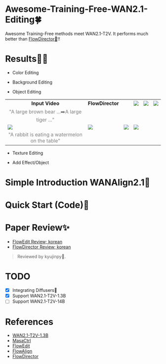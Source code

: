 # Awesome-Training-Free-WAN2.1-Editing🍀  
Awesome Training-Free methods meet WAN2.1-T2V.
It performs much better than [FlowDirector🦚](https://github.com/Westlake-AGI-Lab/FlowDirector)!!  

# Results🐦‍🔥
- Color Editing

- Background Editing

- Object Editing
<table class="center">
<tr>
  <td style="text-align:center;"><b>Input Video</b></td>
  <td style="text-align:center;><b>WANAlign2.1</b></td>
  <td style="text-align:center;><b>FlowDirector</b></td>
  <td style="text-align:center;><b>WANEdit</b></td>
</tr>
<tr>
  <td><img src="./videos/bear_832.mp4"></td>
  <td><img src="./results/object_editing/wanalign_bear_2_tiger.mp4"></td>
  <td><img src="./results/object_editing/flowdirector_bear_2_tiger.mp4"></td>              
  <td><img src="./results/object_editing/wanedit_bear_2_tiger.mp4"></td>
</tr>
<tr>
  <td width=100% style="text-align:center;color:gray;">"A large brown bear ...➡️A large tiger ..."</td>
</tr>

<tr>
  <td><img src="./videos/sea_turtle_832"></td>
  <td><img src="./results/object_editing/video4.gif"></td>
  <td><img src="./results/object_editing/video5.gif"></td>           
  <td><img src="./results/object_editing/video6.gif"></td>
</tr>
<tr>
  <td width=100% style="text-align:center;color:gray;">"A rabbit is eating a watermelon on the table"</td>
</tr>
</table>

- Texture Editing

- Add Effect/Object


# Simple Introduction WANAlign2.1🦖

# Quick Start (Code)🥏

# Paper Review✨
- [FlowEdit Review; korean]()
- [FlowDirector Review; korean]()
> Reviewed by kyujinpy🤗.

# TODO
- [x] Integrating Diffusers🤗 
- [x] Support WAN2.1-T2V-1.3B
- [ ] Support WAN2.1-T2V-14B

# References
- [WAN2.1-T2V-1.3B](https://huggingface.co/Wan-AI/Wan2.1-T2V-1.3B)
- [MasaCtrl](https://github.com/TencentARC/MasaCtrl)
- [FlowEdit](https://matankleiner.github.io/flowedit/)
- [FlowAlign](https://arxiv.org/abs/2505.23145)
- [FlowDirector](https://arxiv.org/abs/2506.05046)
